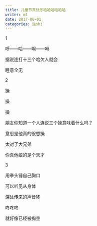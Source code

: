 ```yaml
---
title: 儿童节真快乐哈哈哈哈哈哈
writer: m1
date: 2017-06-01
categories: 浊shi
---
```


1

呼——哈——啊——呣

据说连打十三个哈欠人就会

睡意全无

2

操

操

操

朋友你知道一个人连说三个操意味着什么吗？

意思是他真的很想操

太对了大兄弟

你真他娘的是个天才

3

用拳头锤自己胸口

可以听见从身体

深处传来的声音咚

咚咚咚

就好像已经被掏空

